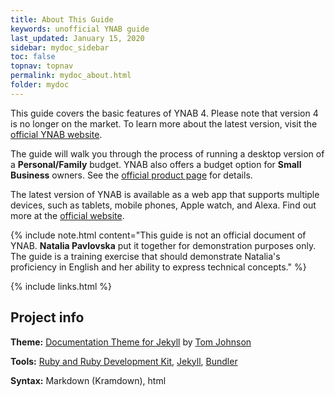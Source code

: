 ```yaml
---
title: About This Guide
keywords: unofficial YNAB guide
last_updated: January 15, 2020
sidebar: mydoc_sidebar
toc: false
topnav: topnav
permalink: mydoc_about.html
folder: mydoc
---
```


This guide covers the basic features of YNAB 4. Please note that version 4 is no longer on the market. To learn more about the latest version, visit the [official YNAB website](https://www.youneedabudget.com/).

The guide will walk you through the process of running a desktop version of a **Personal/Family** budget. YNAB also offers a budget option for **Small Business** owners. See the [official product page](https://www.youneedabudget.com/tag/small-business-owners/) for details.

The latest version of YNAB is available as a web app that supports multiple devices, such as tablets, mobile phones, Apple watch, and Alexa. Find out more at the [official website](https://www.youneedabudget.com/our-app-lineup/).

{% include note.html content="This guide is not an official document of YNAB. **Natalia Pavlovska** put it together for demonstration purposes only. The guide is a training exercise that should demonstrate Natalia's proficiency in English and her ability to express technical concepts." %}

{% include links.html %}

##  Project info

**Theme:** [Documentation Theme for Jekyll](https://idratherbewriting.com/documentation-theme-jekyll/index.html) by [Tom Johnson](https://idratherbewriting.com/documentation-theme-jekyll/mydoc_about.html)

**Tools:** [Ruby and Ruby Development Kit](https://rubyinstaller.org/downloads/), [Jekyll](https://jekyllrb.com/), [Bundler](https://bundler.io/)

**Syntax:** Markdown (Kramdown), html
